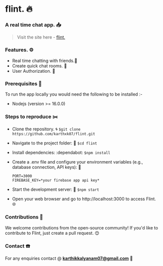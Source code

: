 # flint. 🔥
### A real time chat app. 📥

>Visit the site here - [flint.](https://karthxk07.github.io/flint/)

### Features. ⚙️
*   Real time chatting with friends.👦
*   Create quick chat rooms. 🚻
*   User Authorization. 🔐

### Prerequisites 🔖
To run the app locally you would need the following to be installed :-
  *  Nodejs (version >= 16.0.0)

### Steps to reproduce ✂️
  *  Clone the repository. 🌀
      `$git clone https://github.com/karthxk07/flint.git`
     
  * Navigate to the project folder: 📁
      `$cd flint`
    
  * Install dependencies: :dependabot:
      `$npm install`
    
  *  Create a .env file and configure your environment variables (e.g., database connection, API keys): 🎄
      ```
      PORT=3000
      FIREBASE_KEY=*your firebase app api key*
      ```
  *  Start the development server: 🚙
        `$npm start`
     
  *  Open your web browser and go to http://localhost:3000 to access Flint. 🌐

### Contributions 🤝
  We welcome contributions from the open-source community! If you'd like to contribute to Flint,  just create a pull request. 😊

### Contact ☎️
  For any enquiries contact @ **karthikkalyanam07@gmail.com** 📧
    
